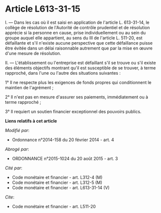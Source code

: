 # Article L613-31-15

I. ― Dans les cas où il est saisi en application de l'article L. 613-31-14, le collège de résolution de l'Autorité de
contrôle prudentiel et de résolution apprécie si la personne en cause, prise individuellement ou au sein du groupe auquel
elle appartient, au sens du III de l'article L. 511-20, est défaillante et s'il n'existe aucune perspective que cette
défaillance puisse être évitée dans un délai raisonnable autrement que par la mise en œuvre d'une mesure de résolution. 

II. ― L'établissement ou l'entreprise est défaillant s'il se trouve ou s'il existe des éléments objectifs montrant qu'il est
susceptible de se trouver, à terme rapproché, dans l'une ou l'autre des situations suivantes : 

1° Il ne respecte plus les exigences de fonds propres qui conditionnent le maintien de l'agrément ; 

2° Il n'est pas en mesure d'assurer ses paiements, immédiatement ou à terme rapproché ; 

3° Il requiert un soutien financier exceptionnel des pouvoirs publics.

**Liens relatifs à cet article**

_Modifié par_:

  - Ordonnance n°2014-158 du 20 février 2014 - art. 4

_Abrogé par_:

  - ORDONNANCE n°2015-1024 du 20 août 2015 - art. 3

_Cité par_:

  - Code monétaire et financier - art. L312-4 (M)
  - Code monétaire et financier - art. L312-5 (M)
  - Code monétaire et financier - art. L613-31-14 (V)

_Cite_:

  - Code monétaire et financier - art. L511-20
